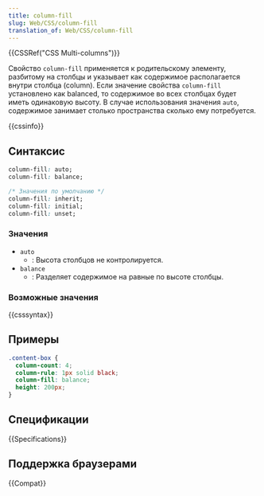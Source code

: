 ```yaml
---
title: column-fill
slug: Web/CSS/column-fill
translation_of: Web/CSS/column-fill
---
```


{{CSSRef("CSS Multi-columns")}}

Свойство `column-fill` применяется к родительскому элементу, разбитому на столбцы и указывает как содержимое располагается внутри столбца (column). Если значение свойства `column-fill` установлено как balanced, то содержимое во всех столбцах будет иметь одинаковую высоту. В случае использования значения `auto`, содержимое занимает столько пространства сколько ему потребуется.

{{cssinfo}}

## Синтаксис

```css
column-fill: auto;
column-fill: balance;

/* Значения по умолчанию */
column-fill: inherit;
column-fill: initial;
column-fill: unset;
```

### Значения

- `auto`
  - : Высота столбцов не контролируется.
- `balance`
  - : Разделяет содержимое на равные по высоте столбцы.

### Возможные значения

{{csssyntax}}

## Примеры

```css
.content-box {
  column-count: 4;
  column-rule: 1px solid black;
  column-fill: balance;
  height: 200px;
}
```

## Спецификации

{{Specifications}}

## Поддержка браузерами

{{Compat}}
